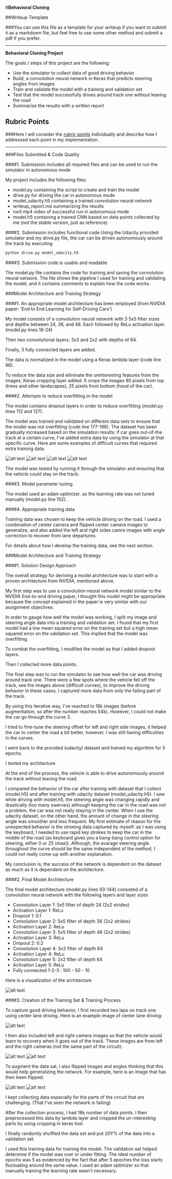 #**Behavioral Cloning** 

##Writeup Template

###You can use this file as a template for your writeup if you want to submit it as a markdown file, but feel free to use some other method and submit a pdf if you prefer.

---

**Behavioral Cloning Project**

The goals / steps of this project are the following:
* Use the simulator to collect data of good driving behavior
* Build, a convolution neural network in Keras that predicts steering angles from images
* Train and validate the model with a training and validation set
* Test that the model successfully drives around track one without leaving the road
* Summarize the results with a written report


[//]: # (Image References)

[image1]: ./Curve1.png "Curve1"
[image2]: ./Curve2.png "Curve2"
[image3]: ./Curve3.png "Curve3"
[image4]: ./Curve4.png "Curve4"
[image5]: ./model.png "Visualization of the architecture"
[image6]: ./CenterImg.png "CenterImg"

[image8]: ./LeftImg.png "Left Cam Image"
[image9]: ./RightImg.png "Right Cam Image"
[image10]: ./OrgImg.png "Original Image"
[image11]: ./FlippedImg.png "Flipped Image"


## Rubric Points
###Here I will consider the [rubric points](https://review.udacity.com/#!/rubrics/432/view) individually and describe how I addressed each point in my implementation.  

---
###Files Submitted & Code Quality

####1. Submission includes all required files and can be used to run the simulator in autonomous mode

My project includes the following files:
* model.py containing the script to create and train the model
* drive.py for driving the car in autonomous mode
* model_udacity.h5 containing a trained convolution neural network 
* writeup_report.md summarizing the results
* run1.mp4 video of successful run in autonomous mode
* model.h5 containing a trained CNN based on data points collected by me (not the stable version, just as reference)

####2. Submission includes functional code
Using the Udacity provided simulator and my drive.py file, the car can be driven autonomously around the track by executing 
```sh
python drive.py model_udacity.h5
```

####3. Submission code is usable and readable

The model.py file contains the code for training and saving the convolution neural network. The file shows the pipeline I used for training and validating the model, and it contains comments to explain how the code works.

###Model Architecture and Training Strategy

####1. An appropriate model architecture has been employed (from NVIDIA paper: 'End to End Learning for Self-Driving Cars')

My model consists of a convolution neural network with 3 5x5 filter sizes and depths between 24, 36, and 48. Each followed by ReLu activation layer.  (model.py lines 18-24) 

Then two convolutional layers: 3x3 and 2x2 with depths of 64. 

Finally, 3 fully connected layers are added.

The data is normalized in the model using a Keras lambda layer (code line 96). 

To reduce the data size and eliminate the uninteresting features from the images, Keras cropping layer added. It crops the images 80 pixels from top (trees and other landscapes), 25 pixels from bottom (hood of the car).

####2. Attempts to reduce overfitting in the model

The model contains dropout layers in order to reduce overfitting (model.py lines 112 and 127). 

The model was trained and validated on different data sets to ensure that the model was not overfitting (code line 177-198). The dataset has been gradually increased based on the simulation results: if car goes out-of-the track at a certain curve, I've added extra data by using the simulator at that specific curve. Here are some examples of difficult curves that required extra training data.

![alt text][image1]
![alt text][image2]
![alt text][image3]
![alt text][image4]

The model was tested by running it through the simulator and ensuring that the vehicle could stay on the track.

####3. Model parameter tuning

The model used an adam optimizer, so the learning rate was not tuned manually (model.py line 152).

####4. Appropriate training data

Training data was chosen to keep the vehicle driving on the road. I used a combination of center camera and flipped center camera images to generalize, and also added the left and right sides camre images with angle correction to recover from lane departures. 

For details about how I develop the training data, see the next section. 

###Model Architecture and Training Strategy

####1. Solution Design Approach

The overall strategy for deriving a model architecture was to start with a proven architecture from NVIDIA, mentioned above.

My first step was to use a convolution neural network model similar to the NVIDIA End-to-end driving paper, I thought this model might be appropriate because the concept explained in the paper is very similar with our assignment objectives.

In order to gauge how well the model was working, I split my image and steering angle data into a training and validation set. I found that my first model had a low mean squared error on the training set but a high mean squared error on the validation set. This implied that the model was overfitting. 

To combat the overfitting, I modified the model so that I added dropout layers.

Then I collected more data points.

The final step was to run the simulator to see how well the car was driving around track one. There were a few spots where the vehicle fell off the track, see the images above (difficult curves), to improve the driving behavior in these cases, I captured more data from only the failing part of the track.

By using this iterative way, I've reached to 18k images (before augmentation, so after the number reaches 54k). However, I could not make the car go through the curve 3. 

I tried to fine-tune the steering offset for left and right side images, it helped the car to center the road a bit better, however, I was still having difficulties in the curves.

I went back to the provided (udacity) dataset and trained my algorithm for 5 epochs.

I tested my architecture

At the end of the process, the vehicle is able to drive autonomously around the track without leaving the road.

I compared the behavior of the car after training with dataset that I collect (model.h5) and after training with udacity dataset (model_udacity.h5). I saw while driving with model.h5, the steering angle was changing rapidly and drastically (too many swerves) although keeping the car in the road was not a problem, the car was not really staying in the center. When I use the udacity dataset, on the other hand, the amount of change in the steering angle was smoother and less frequent. My first estimate of reason for the unexpected behavior is the streeing data captured by myself: as I was using the keyboard, I needed to use rapid key strokes to keep the car in the middle of the road (as keyboard gives you a bang-bang control option for steering, either 0 or 25 (max)). Although, the avarage steering angle throughout the curve should be the same independent of the method, I could not really come-up with another explanation.

My conclusion is, the success of the network is dependent on the dataset as much as it is dependent on the architecture.

####2. Final Model Architecture

The final model architecture (model.py lines 93-144) consisted of a convolution neural network with the following layers and layer sizes 

* Convolution Layer 1: 5x5 filter of depth 24 (2x2 strides)
* Activation Layer 1: ReLu
* Dropout 1: 0.1
* Convolution Layer 2: 5x5 filter of depth 36 (2x2 strides)
* Activation Layer 2: ReLu
* Convolution Layer 3: 5x5 filter of depth 48 (2x2 strides)
* Activation Layer 3: ReLu
* Dropout 2: 0.2
* Convolution Layer 4: 3x3 filter of depth 64
* Activation Layer 4: ReLu
* Convolution Layer 5: 2x2 filter of depth 64
* Activation Layer 5: ReLu
* Fully connected 1-2-3 : 100 - 50 - 10


Here is a visualization of the architecture 

![alt text][image5]

####3. Creation of the Training Set & Training Process

To capture good driving behavior, I first recorded two laps on track one using center lane driving. Here is an example image of center lane driving:

![alt text][image6]



I then also included left and right camera images so that the vehicle would learn to recovery when it goes out of the track. These images are from left and the right cameras (not the same part of the circuit):


![alt text][image8]
![alt text][image9]


To augment the data sat, I also flipped images and angles thinking that this would help generalizing the network. For example, here is an image that has then been flipped:


![alt text][image10]
![alt text][image11]


I kept collecting data especially for the parts of the circuit that are challenging. (That I've seen the network is failing)

After the collection process, I had 18k number of data points. I then preprocessed this data by lambda layer and cropped the un-interesting parts by using cropping in keras tool.

I finally randomly shuffled the data set and put 20Y% of the data into a validation set. 

I used this training data for training the model. The validation set helped determine if the model was over or under fitting. The ideal number of epochs was 5 as evidenced by the fact that after 5 epoches the loss starts fluctuating around the same value. I used an adam optimizer so that manually training the learning rate wasn't necessary.
